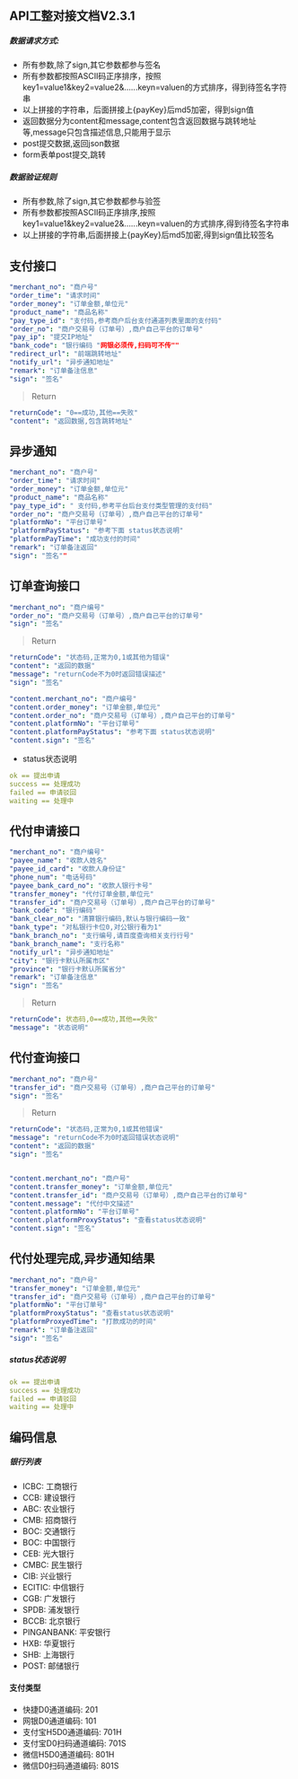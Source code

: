 

## API工整对接文档V2.3.1

  


##### 数据请求方式: 


* 所有参数,除了sign,其它参数都参与签名
* 所有参数都按照ASCII码正序排序，按照key1=value1&key2=value2&......keyn=valuen的方式排序，得到待签名字符串
* 以上拼接的字符串，后面拼接上{payKey}后md5加密，得到sign值
* 返回数据分为content和message,content包含返回数据与跳转地址等,message只包含描述信息,只能用于显示
* post提交数据,返回json数据
* form表单post提交,跳转


##### 数据验证规则


* 所有参数,除了sign,其它参数都参与验签
* 所有参数都按照ASCII码正序排序,按照key1=value1&key2=value2&......keyn=valuen的方式排序,得到待签名字符串
* 以上拼接的字符串,后面拼接上{payKey}后md5加密,得到sign值比较签名


 

## 支付接口

```yml 
"merchant_no": "商户号"
"order_time": "请求时间"
"order_money": "订单金额,单位元"
"product_name": "商品名称"
"pay_type_id": "支付码,参考商户后台支付通道列表里面的支付码"
"order_no": "商户交易号（订单号）,商户自己平台的订单号"
"pay_ip": "提交IP地址"
"bank_code": "银行编码 "网银必须传,扫码可不传""
"redirect_url": "前端跳转地址"
"notify_url": "异步通知地址"
"remark": "订单备注信息"
"sign": "签名"
```




>Return

```yml
"returnCode": "0==成功,其他==失败"
"content": "返回数据,包含跳转地址"
```

 

## 异步通知


```yml
"merchant_no": "商户号"
"order_time": "请求时间"
"order_money": "订单金额,单位元"
"product_name": "商品名称"
"pay_type_id": " 支付码,参考平台后台支付类型管理的支付码"
"order_no": "商户交易号（订单号）,商户自己平台的订单号"
"platformNo": "平台订单号"
"platformPayStatus": "参考下面 status状态说明"
"platformPayTime": "成功支付的时间"
"remark": "订单备注返回"
"sign": "签名""
```

 

 


## 订单查询接口



```yml
"merchant_no": "商户编号"
"order_no": "商户交易号（订单号）,商户自己平台的订单号"
"sign": "签名"
```


>Return

```yml
"returnCode": "状态码,正常为0,1或其他为错误"
"content": "返回的数据"
"message": "returnCode不为0时返回错误描述"
"sign": "签名"

"content.merchant_no": "商户编号"
"content.order_money": "订单金额,单位元"
"content.order_no": "商户交易号（订单号）,商户自己平台的订单号"
"content.platformNo": "平台订单号"
"content.platformPayStatus": "参考下面 status状态说明"
"content.sign": "签名"
```

* status状态说明

```yml
ok == 提出申请
success == 处理成功
failed == 申请驳回
waiting == 处理中
```


## 代付申请接口



```yml
"merchant_no": "商户编号"
"payee_name": "收款人姓名"
"payee_id_card": "收款人身份证"
"phone_num": "电话号码"
"payee_bank_card_no": "收款人银行卡号"
"transfer_money": "代付订单金额,单位元"
"transfer_id": "商户交易号（订单号）,商户自己平台的订单号"
"bank_code": "银行编码"
"bank_clear_no": "清算银行编码,默认与银行编码一致"
"bank_type": "对私银行卡位0,对公银行看为1"
"bank_branch_no": "支行编号,请百度查询相关支行行号"
"bank_branch_name": "支行名称"
"notify_url": "异步通知地址"
"city": "银行卡默认所属市区"
"province": "银行卡默认所属省分"
"remark": "订单备注信息"
"sign": "签名"
```



>Return

```yml
"returnCode": 状态码,0==成功,其他==失败"
"message": "状态说明"
```


## 代付查询接口


```yml
"merchant_no": "商户号"
"transfer_id": "商户交易号（订单号）,商户自己平台的订单号"
"sign": "签名"
```




>Return

```yml
"returnCode": "状态码,正常为0,1或其他错误"
"message": "returnCode不为0时返回错误状态说明"
"content": "返回的数据"
"sign": "签名"


"content.merchant_no": "商户号"
"content.transfer_money": "订单金额,单位元"
"content.transfer_id": "商户交易号（订单号）,商户自己平台的订单号"
"content.message": "代付中文描述"
"content.platformNo": "平台订单号"
"content.platformProxyStatus": "查看status状态说明"
"content.sign": "签名"
```


## 代付处理完成,异步通知结果

```yml
"merchant_no": "商户号"
"transfer_money": "订单金额,单位元"
"transfer_id": "商户交易号（订单号）,商户自己平台的订单号"
"platformNo": "平台订单号"
"platformProxyStatus": "查看status状态说明"
"platformProxyedTime": "打款成功的时间"
"remark": "订单备注返回"
"sign": "签名"
```
 


##### status状态说明

```yml
ok == 提出申请
success == 处理成功
failed == 申请驳回
waiting == 处理中
```





## 编码信息

##### 银行列表

* ICBC: 工商银行
* CCB: 建设银行
* ABC: 农业银行
* CMB: 招商银行
* BOC: 交通银行
* BOC: 中国银行
* CEB: 光大银行
* CMBC: 民生银行
* CIB: 兴业银行
* ECITIC: 中信银行
* CGB: 广发银行
* SPDB: 浦发银行
* BCCB: 北京银行
* PINGANBANK: 平安银行
* HXB: 华夏银行
* SHB: 上海银行
* POST: 邮储银行




#### 支付类型


* 快捷D0通道编码: 201
* 网银D0通道编码: 101
* 支付宝H5D0通道编码: 701H
* 支付宝D0扫码通道编码: 701S
* 微信H5D0通道编码: 801H
* 微信D0扫码通道编码: 801S
